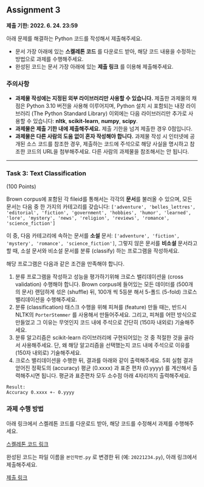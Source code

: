 ## Assignment 3
**제출 기한: 2022. 6. 24. 23:59**

아래 문제를 해결하는 Python 코드를 작성해서 제출해주세요.

- 문서 가장 아래에 있는 **스켈레톤 코드** 를 다운로드 받아, 해당 코드 내용을 수정하는 방법으로 과제를 수행해주세요.
- 완성된 코드는 문서 가장 아래에 있는 **제출 링크** 를 이용해 제출해주세요.


### 주의사항

- **과제물 작성에는 지정된 외부 라이브러리만 사용할 수 있습니다.** 제출한 과제물의 채점은 Python 3.10 버전을 사용해 이루어지며, Python 설치 시 포함되는 내장 라이브러리 (The Python Standard Library) 이외에는 다음 라이브러리만 추가로 사용할 수 있습니다: **nltk**, **scikit-learn**, **numpy**, **scipy**.
- **과제물은 제출 기한 내에 제출해주세요.** 제출 기한을 넘겨 제출한 경우 0점입니다.
- **과제물은 다른 사람의 도움 없이 혼자 작성해야 합니다.** 과제물 작성 시 인터넷에 공개된 소스 코드를 참조한 경우, 제출하는 코드에 주석으로 해당 사실을 명시하고 참조한 코드의 URL을 첨부해주세요. 다른 사람의 과제물을 참조해서는 안 됩니다.

---------------------------------------

### Task 3: Text Classification
(100 Points)

Brown corpus에 포함된 각 fileid를 통해서는 각각의 **문서**를 불러올 수 있으며, 모든 문서는 다음 중 한 가지의 카테고리를 갖습니다: `['adventure', 'belles_lettres', 'editorial', 'fiction', 'government', 'hobbies', 'humor', 'learned', 'lore', 'mystery', 'news', 'religion', 'reviews', 'romance', 'science_fiction']`

이 중, 다음 카테고리에 속하는 문서를 **소설** 문서: `['adventure', 'fiction', 'mystery', 'romance', 'science_fiction']`, 그렇지 않은 문서를 **비소설** 문서라고 할 때, 소설 문서와 비소설 문서를 분류 (classify) 하는 프로그램을 작성하세요.

해당 프로그램은 다음과 같은 조건을 만족해야 합니다.

1. 분류 프로그램을 작성하고 성능을 평가하기위해 크로스 밸리데이션을 (cross validation) 수행해야 합니다. Brown corpus에 들어있는 모든 데이터를 (500개의 문서) 랜덤하게 섞은 (shuffle) 뒤, 100개 씩 5등분 해서 5-폴드 (5-fold) 크로스 밸리데이션을 수행해주세요.
2. 분류 (classification) 태스크 수행을 위해 피쳐를 (feature) 만들 때는, 반드시 NLTK의 `PorterStemmer` 를 사용해서 만들어주세요. 그리고, 피쳐를 어떤 방식으로 만들었고 그 이유는 무엇인지 코드 내에 주석으로 간단히 (150자 내외로) 기술해주세요.
3. 분류 알고리즘은 scikit-learn 라이브러리에 구현되어있는 것 중 적절한 것을 골라서 사용해주세요. 단, 왜 해당 알고리즘을 선택했는지 코드 내에 주석으로 이유를 (150자 내외로) 기술해주세요.
4. 크로스 밸리데이션을 수행한 뒤, 결과를 아래와 같이 출력해주세요. 5회 실험 결과 얻어진 정확도의 (accuracy) 평균 (0.xxxx) 과 표준 편차 (0.yyyy) 를 계산해서 출력해주시면 됩니다. 평균과 표준편차 모두 소수점 아래 4자리까지 출력해주세요.

```
Result:
Accuracy 0.xxxx +- 0.yyyy
```

### 과제 수행 방법

아래 링크에서 스켈레톤 코드를 다운로드 받아, 해당 코드를 수정해서 과제를 수행해주세요.

[스켈레톤 코드 링크](/static/bat54201/assignments/codes/classify.py)

완성된 코드는 파일 이름을 `본인학번.py` 로 변경한 뒤 (예: `20221234.py`), 아래 링크에서 제출해주세요.

[제출 링크](https://www.dropbox.com/request/yot3Y85rYHMzF6o5tCnI)
